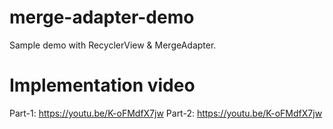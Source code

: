# merge-adapter-demo
Sample demo with RecyclerView & MergeAdapter.

# Implementation video

Part-1: https://youtu.be/K-oFMdfX7jw
Part-2: https://youtu.be/K-oFMdfX7jw
